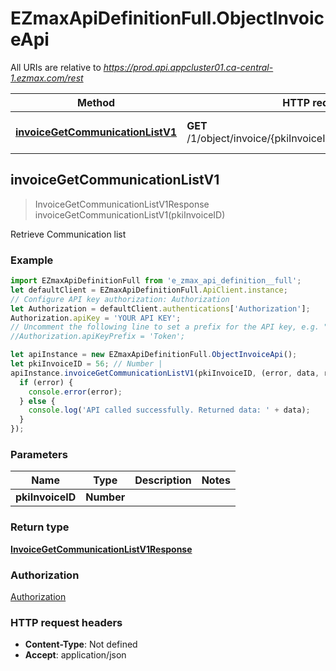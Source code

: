 # EZmaxApiDefinitionFull.ObjectInvoiceApi

All URIs are relative to *https://prod.api.appcluster01.ca-central-1.ezmax.com/rest*

Method | HTTP request | Description
------------- | ------------- | -------------
[**invoiceGetCommunicationListV1**](ObjectInvoiceApi.md#invoiceGetCommunicationListV1) | **GET** /1/object/invoice/{pkiInvoiceID}/getCommunicationList | Retrieve Communication list



## invoiceGetCommunicationListV1

> InvoiceGetCommunicationListV1Response invoiceGetCommunicationListV1(pkiInvoiceID)

Retrieve Communication list



### Example

```javascript
import EZmaxApiDefinitionFull from 'e_zmax_api_definition__full';
let defaultClient = EZmaxApiDefinitionFull.ApiClient.instance;
// Configure API key authorization: Authorization
let Authorization = defaultClient.authentications['Authorization'];
Authorization.apiKey = 'YOUR API KEY';
// Uncomment the following line to set a prefix for the API key, e.g. "Token" (defaults to null)
//Authorization.apiKeyPrefix = 'Token';

let apiInstance = new EZmaxApiDefinitionFull.ObjectInvoiceApi();
let pkiInvoiceID = 56; // Number | 
apiInstance.invoiceGetCommunicationListV1(pkiInvoiceID, (error, data, response) => {
  if (error) {
    console.error(error);
  } else {
    console.log('API called successfully. Returned data: ' + data);
  }
});
```

### Parameters


Name | Type | Description  | Notes
------------- | ------------- | ------------- | -------------
 **pkiInvoiceID** | **Number**|  | 

### Return type

[**InvoiceGetCommunicationListV1Response**](InvoiceGetCommunicationListV1Response.md)

### Authorization

[Authorization](../README.md#Authorization)

### HTTP request headers

- **Content-Type**: Not defined
- **Accept**: application/json

